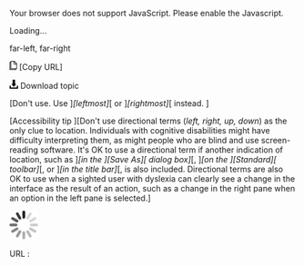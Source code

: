 Your browser does not support JavaScript. Please enable the Javascript.

Loading...

far-left, far-right

![Copy URL](far-left-far-right_files/Copy.png) [Copy URL]

![Download](far-left-far-right_files/Download.png)
Download topic

[Don't use. Use ]*[leftmost]*[ or ]*[rightmost]*[ instead. ]

[Accessibility tip ][Don't use directional terms (*left, right, up, down*) as the only clue to location. Individuals with cognitive disabilities might have difficulty interpreting them, as might people who are blind and use screen-reading software. It's OK to use a directional term if another indication of location, such as ]*[in the ][Save As][ dialog box]*[, ]*[on the ][Standard][ toolbar]*[, or ]*[in the title bar]*[, is also included. Directional terms are also OK to use when a sighted user with dyslexia can clearly see a change in the interface as the result of an action, such as a change in the right pane when an option in the left pane is selected.]

![In progress](far-left-far-right_files/activity-large.gif)

URL :


